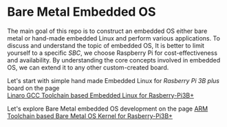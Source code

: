 # Bare Metal Embedded OS




The main goal of this repo is to construct an embedded OS either bare metal 
or hand-made embedded Linux and perform various applications. 
To discuss and understand the topic of embedded OS,
It is better to limit yourself to a specific *SBC*, 
we choose Raspberry Pi for cost-effectiveness and availability.
By understanding the core concepts involved in embedded OS, 
we can extend it to any other custom-created board.



Let's start with simple hand made Embedded Linux for 
*Rasberry Pi 3B plus* board on the page  
<a href="https://github.com/abmajith/bare_metal_embedded_os/tree/main/rpi_3bplus_EL" class="custom-link">Linaro GCC Toolchain based Embedded Linux for Rasberry-Pi3B+</a>



Let's explore Bare Metal embedded OS development on the page
<a href="https://github.com/abmajith/bare_metal_embedded_os/tree/main/rpi_3bplus_BM" class="custom-link">ARM Toolchain based Bare Metal OS Kernel for Rasberry-Pi3B+</a>
